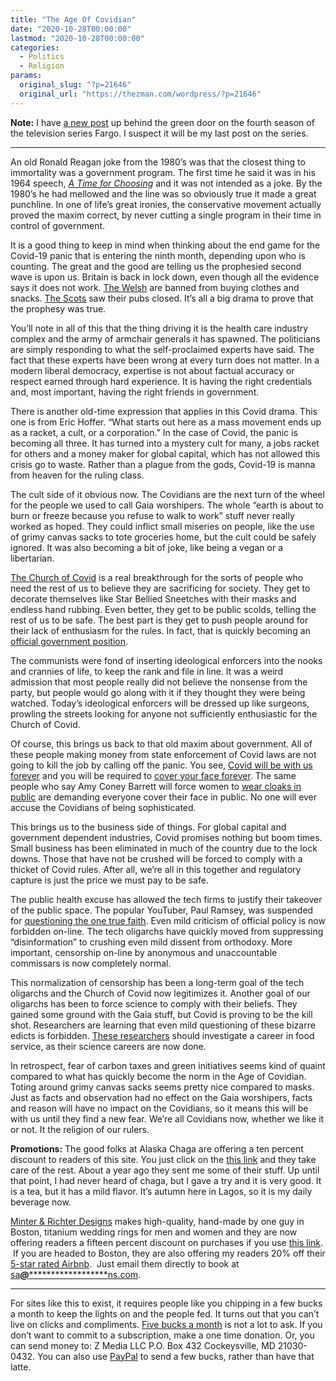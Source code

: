 ```yaml
---
title: "The Age Of Covidian"
date: "2020-10-28T00:00:00"
lastmod: "2020-10-28T00:00:00"
categories:
  - Politics
  - Religion
params:
  original_slug: "?p=21646"
  original_url: "https://thezman.com/wordpress/?p=21646"
---
```


**Note:** I have <a href="https://www.subscribestar.com/posts/208752"
rel="noopener noreferrer" target="_blank">a new post</a> up behind the
green door on the fourth season of the television series Fargo. I
suspect it will be my last post on the series.

------------------------------------------------------------------------

An old Ronald Reagan joke from the 1980’s was that the closest thing to
immortality was a government program. The first time he said it was in
his 1964 speech,
<a href="https://youtu.be/qXBswFfh6AY" rel="noopener noreferrer"
target="_blank"><em>A Time for Choosing</em></a> and it was not intended
as a joke. By the 1980’s he had mellowed and the line was so obviously
true it made a great punchline. In one of life’s great ironies, the
conservative movement actually proved the maxim correct, by never
cutting a single program in their time in control of government.

It is a good thing to keep in mind when thinking about the end game for
the Covid-19 panic that is entering the ninth month, depending upon who
is counting. The great and the good are telling us the prophesied second
wave is upon us. Britain is back in lock down, even though all the
evidence says it does not work. <a
href="https://www.dailymail.co.uk/news/article-8885385/English-police-Welsh-border-stop-20-drivers-day-fire-break-lockdown.html"
rel="noopener noreferrer" target="_blank">The Welsh</a> are banned from
buying clothes and snacks. <a
href="https://www.theguardian.com/uk-news/2020/oct/08/scottish-pubs-lash-out-at-catastrophic-covid-crackdown"
rel="noopener noreferrer" target="_blank">The Scots</a> saw their pubs
closed. It’s all a big drama to prove that the prophesy was true.

You’ll note in all of this that the thing driving it is the health care
industry complex and the army of armchair generals it has spawned. The
politicians are simply responding to what the self-proclaimed experts
have said. The fact that these experts have been wrong at every turn
does not matter. In a modern liberal democracy, expertise is not about
factual accuracy or respect earned through hard experience. It is having
the right credentials and, most important, having the right friends in
government.

There is another old-time expression that applies in this Covid drama.
This one is from Eric Hoffer. “What starts out here as a mass movement
ends up as a racket, a cult, or a corporation.” In the case of Covid,
the panic is becoming all three. It has turned into a mystery cult for
many, a jobs racket for others and a money maker for global capital,
which has not allowed this crisis go to waste. Rather than a plague from
the gods, Covid-19 is manna from heaven for the ruling class.

The cult side of it obvious now. The Covidians are the next turn of the
wheel for the people we used to call Gaia worshipers. The whole “earth
is about to burn or freeze because you refuse to walk to work” stuff
never really worked as hoped. They could inflict small miseries on
people, like the use of grimy canvas sacks to tote groceries home, but
the cult could be safely ignored. It was also becoming a bit of joke,
like being a vegan or a libertarian.

<a href="https://thezman.com/wordpress/?p=21358"
rel="noopener noreferrer" target="_blank">The Church of Covid</a> is a
real breakthrough for the sorts of people who need the rest of us to
believe they are sacrificing for society. They get to decorate
themselves like Star Bellied Sneetches with their masks and endless hand
rubbing. Even better, they get to be public scolds, telling the rest of
us to be safe. The best part is they get to push people around for their
lack of enthusiasm for the rules. In fact, that is quickly becoming an
<a
href="https://boston.cbslocal.com/2020/10/20/winthrop-hires-covid-inspector-enforce-coronavirus-restrictions/"
rel="noopener noreferrer" target="_blank">official government
position</a>.

The communists were fond of inserting ideological enforcers into the
nooks and crannies of life, to keep the rank and file in line. It was a
weird admission that most people really did not believe the nonsense
from the party, but people would go along with it if they thought they
were being watched. Today’s ideological enforcers will be dressed up
like surgeons, prowling the streets looking for anyone not sufficiently
enthusiastic for the Church of Covid.

Of course, this brings us back to that old maxim about government. All
of these people making money from state enforcement of Covid laws are
not going to kill the job by calling off the panic. You see, <a
href="https://gizmodo.com/false-hope-that-will-predictably-backfire-scientists-c-1845381179"
rel="noopener noreferrer" target="_blank">Covid will be with us
forever</a> and you will be required to <a
href="https://summit.news/2020/10/26/health-expert-mask-wearing-will-remain-mandatory-even-after-a-covid-vaccine/"
rel="noopener noreferrer" target="_blank">cover your face forever</a>.
The same people who say Amy Coney Barrett will force women to <a
href="https://www.newsweek.com/handmaids-tale-cloaks-protest-amy-coney-barrett-supreme-court-nomination-1542118"
rel="noopener noreferrer" target="_blank">wear cloaks in public</a> are
demanding everyone cover their face in public. No one will ever accuse
the Covidians of being sophisticated.

This brings us to the business side of things. For global capital and
government dependent industries, Covid promises nothing but boom times.
Small business has been eliminated in much of the country due to the
lock downs. Those that have not be crushed will be forced to comply with
a thicket of Covid rules. After all, we’re all in this together and
regulatory capture is just the price we must pay to be safe.

The public health excuse has allowed the tech firms to justify their
takeover of the public space. The popular YouTuber, Paul Ramsey, was
suspended for <a href="https://www.bitchute.com/video/D6c5Xhjfqis6/"
rel="noopener noreferrer" target="_blank">questioning the one true
faith</a>. Even mild criticism of official policy is now forbidden
on-line. The tech oligarchs have quickly moved from suppressing
“disinformation” to crushing even mild dissent from orthodoxy. More
important, censorship on-line by anonymous and unaccountable commissars
is now completely normal.

This normalization of censorship has been a long-term goal of the tech
oligarchs and the Church of Covid now legitimizes it. Another goal of
our oligarchs has been to force science to comply with their beliefs.
They gained some ground with the Gaia stuff, but Covid is proving to be
the kill shot. Researchers are learning that even mild questioning of
these bizarre edicts is forbidden. <a
href="https://www.breitbart.com/europe/2020/10/27/top-medical-journals-refuse-to-publish-landmark-danish-mask-study/"
rel="noopener noreferrer" target="_blank">These researchers</a> should
investigate a career in food service, as their science careers are now
done.

In retrospect, fear of carbon taxes and green initiatives seems kind of
quaint compared to what has quickly become the norm in the Age of
Covidian. Toting around grimy canvas sacks seems pretty nice compared to
masks. Just as facts and observation had no effect on the Gaia
worshipers, facts and reason will have no impact on the Covidians, so it
means this will be with us until they find a new fear. We’re all
Covidians now, whether we like it or not. It the religion of our rulers.

**Promotions:** The good folks at Alaska Chaga are offering a ten
percent discount to readers of this site. You just click on the
<a href="https://alaskachaga.us/discount/ZMAN" rel="noopener noreferrer"
target="_blank">this link</a> and they take care of the rest. About a
year ago they sent me some of their stuff. Up until that point, I had
never heard of chaga, but I gave a try and it is very good. It is a tea,
but it has a mild flavor. It’s autumn here in Lagos, so it is my daily
beverage now.

<a href="https://www.minterandrichterdesigns.com/"
rel="noreferrer nofollow noopener" target="_blank">Minter &amp; Richter
Designs</a> makes high-quality, hand-made by one guy in Boston, titanium
wedding rings for men and women and they are now offering readers a
fifteen percent discount on purchases if you use
<a href="https://www.minterandrichterdesigns.com/discount/ZMAN"
rel="noreferrer nofollow noopener" target="_blank">this link</a>. 
 <span class="highlight"><span class="colour"><span class="font"><span class="size">If
you are headed to Boston, they are also offering my readers 20% off
their <a
href="https://www.airbnb.com/users/7988017/listings?user_id=7988017&amp;s=3"
rel="noopener noreferrer" target="_blank">5-star rated Airbnb</a>.  Just
email them directly to book at
<a href="mailto:sa***@*********************ns.com"
data-original-string="8bfzEMzBptjBNIxMlMWSSg==cb7vCYAEYhImcXn7k5Tk7dLFhZFIt1IfHAH7AwiglDI4EtUrGF7MkjLTHadWiCZCFcR"><span
class="apbct-email-encoder"
data-original-string="14ywFnWvORtsBvkvwRlV0g==cb7+riZlC3AXcg3Q+Zaw2XMmj1MobK8dKG7H8T0fDP0l+hsdxwpDv/em2A2v97jiQUH"
title="This contact has been encoded by Anti-Spam by CleanTalk. Click to decode. To finish the decoding make sure that JavaScript is enabled in your browser.">sa<span
class="apbct-blur">***</span>@<span
class="apbct-blur">*********************</span>ns.com</span></a>.</span></span></span></span>

------------------------------------------------------------------------

For sites like this to exist, it requires people like you chipping in a
few bucks a month to keep the lights on and the people fed. It turns out
that you can’t live on clicks and compliments.
<a href="https://www.subscribestar.com/the-z-blog"
rel="noopener noreferrer" target="_blank">Five bucks a month</a> is not
a lot to ask. If you don’t want to commit to a subscription, make a one
time donation. Or, you can send money to: Z Media LLC P.O. Box 432
Cockeysville, MD 21030-0432. You can also use <a
href="https://www.paypal.com/cgi-bin/webscr?cmd=_s-xclick&amp;hosted_button_id=UDAS2Q8JYA6CN&amp;source=url"
rel="noopener noreferrer" target="_blank">PayPal</a> to send a few
bucks, rather than have that latte.
